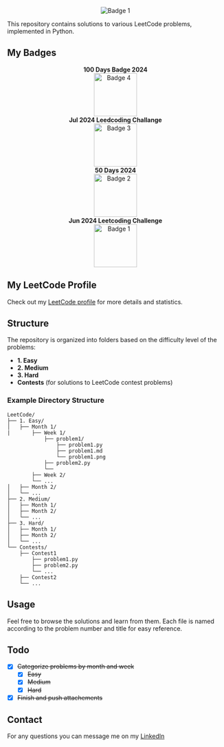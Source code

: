 <p align="center">
  <img src="https://leetcode.com/static/images/LeetCode_Sharing.png" alt="Badge 1" />
  
</p>
This repository contains solutions to various LeetCode problems, implemented in Python.

## My Badges
<p align="center">
  <b>100 Days Badge 2024</b>
  <br>
  <img src="https://i.imgur.com/oRENGzh.gif" alt="Badge 4" width="100"/>
  <br>
  <b>Jul 2024 Leedcoding Challange</b>
  <br>
  <img src="https://i.imgur.com/h4VSyeg.gif" alt="Badge 3" width="100"/>
  <br>
  <b>50 Days 2024</b>
  <br>
  <img src="https://i.imgur.com/HRiF5xa.gif" alt="Badge 2" width="100"/>
  <br>
  <b>Jun 2024 Leetcoding Challenge</b>
  <br>
<img src="https://i.imgur.com/rd8F0yV.gif" alt="Badge 1" width="100"/>
</p>

## My LeetCode Profile
Check out my [LeetCode profile](https://leetcode.com/u/elkhaligy/) for more details and statistics.

## Structure
The repository is organized into folders based on the difficulty level of the problems:
- **1. Easy**
- **2. Medium**
- **3. Hard**
- **Contests** (for solutions to LeetCode contest problems)

### Example Directory Structure
```
LeetCode/
├── 1. Easy/
│   ├── Month 1/
|       ├── Week 1/
            ├── problem1/
                ├── problem1.py
                ├── problem1.md
                └── problem1.png
            ├── problem2.py
            └──
        ├── Week 2/
        └── ...
│   ├── Month 2/
│   └── ...
├── 2. Medium/
│   ├── Month 1/
│   ├── Month 2/
│   └── ...
├── 3. Hard/
│   ├── Month 1/
│   ├── Month 2/
│   └── ...
└── Contests/
    ├── Contest1
        ├── problem1.py
        ├── problem2.py
        └── ...
    ├── Contest2
    └── ...
```

## Usage
Feel free to browse the solutions and learn from them. Each file is named according to the problem number and title for easy reference.



## Todo
- [x] ~~Categorize problems by month and week~~
  - [x] ~~Easy~~
  - [x] ~~Medium~~
  - [x] ~~Hard~~ 
- [x] ~~Finish and push attachements~~

## Contact
For any questions you can message me on my [LinkedIn](https://www.linkedin.com/in/shehabelkhaligy/)

